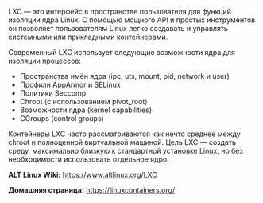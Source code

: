 LXC — это интерфейс в пространстве пользователя для функций изоляции ядра Linux. С помощью мощного API
и простых инструментов он позволяет пользователям Linux легко создавать и управлять системными или прикладными контейнерами.

Современный LXC использует следующие возможности ядра для изоляции процессов:

* Пространства имён ядра (ipc, uts, mount, pid, network и user)
* Профили AppArmor и SELinux
* Политики Seccomp
* Chroot (с использованием pivot_root)
* Возможности ядра (kernel capabilities)
* CGroups (control groups)

Контейнеры LXC часто рассматриваются как нечто среднее между chroot и полноценной виртуальной машиной.
Цель LXC — создать среду, максимально близкую к стандартной установке Linux, но без необходимости использовать отдельное ядро.

**ALT Linux Wiki:** <https://www.altlinux.org/LXC>

**Домашняя страница:** <https://linuxcontainers.org/>
